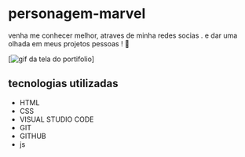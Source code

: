 # personagem-marvel
venha me conhecer melhor, atraves de minha redes socias .
e dar uma olhada em meus projetos pessoas ! 🚀

[<img src="" alt="gif da tela do portifolio">]

## tecnologias utilizadas

- HTML
- CSS
- VISUAL STUDIO CODE
- GIT
- GITHUB
- js
